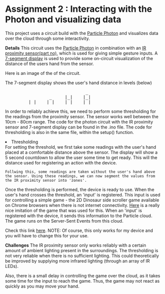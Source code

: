 # Assignment 2 : Interacting with the Photon and visualizing data

This project uses a circuit build with the <a href="">Particle Photon</a> and visualizes data over the cloud through some interactivity.

<b>Details</b>
This circuit uses the <a href="">Particle Photon</a> in combination with an <a href="">IR proximity sensor(part no)</a>, which is used for giving simple gesture inputs. A <a href="">7-segment display</a> is used to provide some on-circuit visualization of the distance of the users hand from the sensor. 

Here is an image of the of the circuit.

The 7-segment display shows the user's hand distance in levels (below)
<pre>
                               _
                 _     |_|    |_|
    _    |_|    |_|    |_|    |_|
</pre>

In order to reliably achieve this, we need to perform some thresholding for the readings from the proximity sensor. The sensor works well between the 10cm - 80cm range. The code for the photon circuit with the IR proximity sensor and 7-segment display can be found in the .ino file. The code for thresholding is also in the same file, within the setup() function.

<li>Thresholding</li>
	For setting the threshold, we first take some readings with the user's hand placed at a comfortable distance above the sensor. The display will show a 5 second countdown to allow the user some time to get ready. This will the distance used for registering an action with the device.

	Follwing this, some readings are taken without the user's hand above the sensor. Using these readings, we can now segment the values from the IR proximity sensor into 'zones'.

Once the thresholding is performed, the device is ready to use. When the user's hand crosses the threshold, an 'input' is registered. This input is used for controlling a simple game - the 2D Dinosaur side scroller game available on Chrome browsers when there is not internet connectivity. <a href="">Here</a> is a really nice imitation of the game that was used for this. When an 'input' is registered with the device, it sends this information to the Particle cloud. The game runs on the Server-Sent Events from this cloud.

Check this link <a href="">here</a>. 
NOTE: Of course, this only works for my device and you will have to change this for your use.

<b>Challenges</b>
The IR proximity sensor only works reliably with a certain amount of ambient lighting present in the surroundings. The thresholding is not very reliable when there is no sufficient lighting. This could theoretically be improved by supplying more infrared lighting (through an array of IR LEDs).

Also, there is a small delay in controlling the game over the cloud, as it takes some time for the input to reach the game. Thus, the game may not react as quickly as you may move your hand.